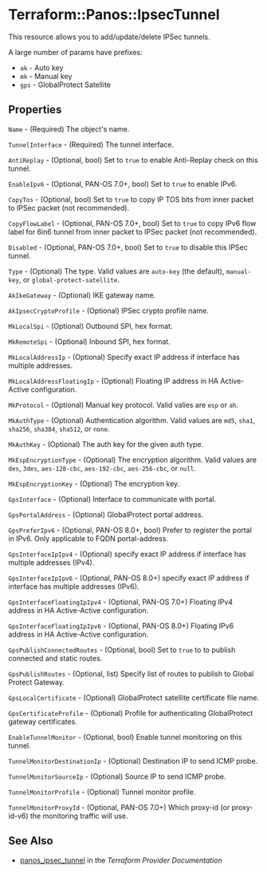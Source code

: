 # Terraform::Panos::IpsecTunnel

This resource allows you to add/update/delete IPSec tunnels.

A large number of params have prefixes:

* `ak` - Auto key
* `mk` - Manual key
* `gps` - GlobalProtect Satellite

## Properties

`Name` - (Required) The object's name.

`TunnelInterface` - (Required) The tunnel interface.

`AntiReplay` - (Optional, bool) Set to `true` to enable Anti-Replay check
on this tunnel.

`EnableIpv6` - (Optional, PAN-OS 7.0+, bool) Set to `true` to enable IPv6.

`CopyTos` - (Optional, bool) Set to `true` to copy IP TOS bits from inner
packet to IPSec packet (not recommended).

`CopyFlowLabel` - (Optional, PAN-OS 7.0+, bool) Set to `true` to copy IPv6
flow label for 6in6 tunnel from inner packet to IPSec packet (not recommended).

`Disabled` - (Optional, PAN-OS 7.0+, bool) Set to `true` to disable this
IPSec tunnel.

`Type` - (Optional) The type.  Valid values are `auto-key` (the default),
`manual-key`, or `global-protect-satellite`.

`AkIkeGateway` - (Optional) IKE gateway name.

`AkIpsecCryptoProfile` - (Optional) IPSec crypto profile name.

`MkLocalSpi` - (Optional) Outbound SPI, hex format.

`MkRemoteSpi` - (Optional) Inbound SPI, hex format.

`MkLocalAddressIp` - (Optional) Specify exact IP address if interface
has multiple addresses.

`MkLocalAddressFloatingIp` - (Optional) Floating IP address in HA
Active-Active configuration.

`MkProtocol` - (Optional) Manual key protocol.  Valid valies are
`esp` or `ah`.

`MkAuthType` - (Optional) Authentication algorithm.  Valid values are
`md5`, `sha1`, `sha256`, `sha384`, `sha512`, or `none`.

`MkAuthKey` - (Optional) The auth key for the given auth type.

`MkEspEncryptionType` - (Optional) The encryption algorithm.  Valid values
are `des`, `3des`, `aes-128-cbc`, `aes-192-cbc`, `aes-256-cbc`, or `null`.

`MkEspEncryptionKey` - (Optional) The encryption key.

`GpsInterface` - (Optional) Interface to communicate with portal.

`GpsPortalAddress` - (Optional) GlobalProtect portal address.

`GpsPreferIpv6` - (Optional, PAN-OS 8.0+, bool) Prefer to register the
portal in IPv6. Only applicable to FQDN portal-address.

`GpsInterfaceIpIpv4` - (Optional) specify exact IP address if interface
has multiple addresses (IPv4).

`GpsInterfaceIpIpv6` - (Optional, PAN-OS 8.0+) specify exact IP address if interface
has multiple addresses (IPv6).

`GpsInterfaceFloatingIpIpv4` - (Optional, PAN-OS 7.0+) Floating IPv4
address in HA Active-Active configuration.

`GpsInterfaceFloatingIpIpv6` - (Optional, PAN-OS 8.0+) Floating IPv6
address in HA Active-Active configuration.

`GpsPublishConnectedRoutes` - (Optional, bool) Set to `true` to to publish
connected and static routes.

`GpsPublishRoutes` - (Optional, list) Specify list of routes to publish
to Global Protect Gateway.

`GpsLocalCertificate` - (Optional) GlobalProtect satellite certificate
file name.

`GpsCertificateProfile` - (Optional) Profile for authenticating
GlobalProtect gateway certificates.

`EnableTunnelMonitor` - (Optional, bool) Enable tunnel monitoring on this tunnel.

`TunnelMonitorDestinationIp` - (Optional) Destination IP to send ICMP probe.

`TunnelMonitorSourceIp` - (Optional) Source IP to send ICMP probe.

`TunnelMonitorProfile` - (Optional) Tunnel monitor profile.

`TunnelMonitorProxyId` - (Optional, PAN-OS 7.0+) Which proxy-id (or
proxy-id-v6) the monitoring traffic will use.


## See Also

* [panos_ipsec_tunnel](https://www.terraform.io/docs/providers/panos/r/ipsec_tunnel.html) in the _Terraform Provider Documentation_